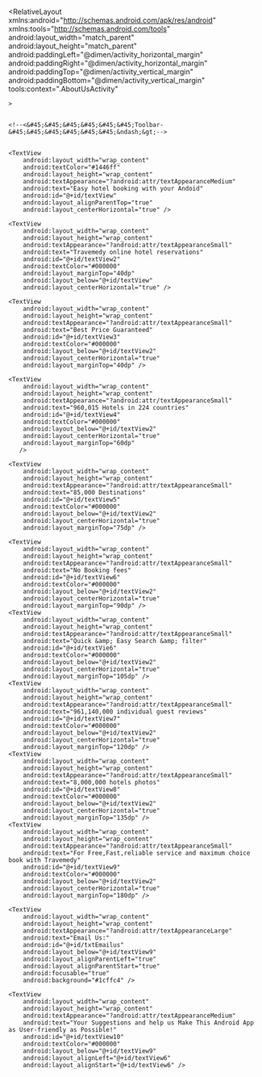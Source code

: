 <RelativeLayout xmlns:android="http://schemas.android.com/apk/res/android"
    xmlns:tools="http://schemas.android.com/tools" android:layout_width="match_parent"
    android:layout_height="match_parent" android:paddingLeft="@dimen/activity_horizontal_margin"
    android:paddingRight="@dimen/activity_horizontal_margin"
    android:paddingTop="@dimen/activity_vertical_margin"
    android:paddingBottom="@dimen/activity_vertical_margin"
    tools:context=".AboutUsActivity"

    >


    <!--<&#45;&#45;&#45;&#45;&#45;&#45;Toolbar-&#45;&#45;&#45;&#45;&#45;&#45;&ndash;&gt;-->


    <TextView
        android:layout_width="wrap_content"
        android:textColor="#1446ff"
        android:layout_height="wrap_content"
        android:textAppearance="?android:attr/textAppearanceMedium"
        android:text="Easy hotel booking with your Andoid"
        android:id="@+id/textView"
        android:layout_alignParentTop="true"
        android:layout_centerHorizontal="true" />

    <TextView
        android:layout_width="wrap_content"
        android:layout_height="wrap_content"
        android:textAppearance="?android:attr/textAppearanceSmall"
        android:text="Travemedy online hotel reservations"
        android:id="@+id/textView2"
        android:textColor="#000000"
        android:layout_marginTop="40dp"
        android:layout_below="@+id/textView"
        android:layout_centerHorizontal="true" />

    <TextView
        android:layout_width="wrap_content"
        android:layout_height="wrap_content"
        android:textAppearance="?android:attr/textAppearanceSmall"
        android:text="Best Price Guaranteed"
        android:id="@+id/textView3"
        android:textColor="#000000"
        android:layout_below="@+id/textView2"
        android:layout_centerHorizontal="true"
        android:layout_marginTop="40dp" />

    <TextView
        android:layout_width="wrap_content"
        android:layout_height="wrap_content"
        android:textAppearance="?android:attr/textAppearanceSmall"
        android:text="960,015 Hotels in 224 countries"
        android:id="@+id/textView4"
        android:textColor="#000000"
        android:layout_below="@+id/textView2"
        android:layout_centerHorizontal="true"
        android:layout_marginTop="60dp"
       />

    <TextView
        android:layout_width="wrap_content"
        android:layout_height="wrap_content"
        android:textAppearance="?android:attr/textAppearanceSmall"
        android:text="85,000 Destinations"
        android:id="@+id/textView5"
        android:textColor="#000000"
        android:layout_below="@+id/textView2"
        android:layout_centerHorizontal="true"
        android:layout_marginTop="75dp" />

    <TextView
        android:layout_width="wrap_content"
        android:layout_height="wrap_content"
        android:textAppearance="?android:attr/textAppearanceSmall"
        android:text="No Booking fees"
        android:id="@+id/textView6"
        android:textColor="#000000"
        android:layout_below="@+id/textView2"
        android:layout_centerHorizontal="true"
        android:layout_marginTop="90dp" />
    <TextView
        android:layout_width="wrap_content"
        android:layout_height="wrap_content"
        android:textAppearance="?android:attr/textAppearanceSmall"
        android:text="Quick &amp; Easy Search &amp; filter"
        android:id="@+id/textVie6"
        android:textColor="#000000"
        android:layout_below="@+id/textView2"
        android:layout_centerHorizontal="true"
        android:layout_marginTop="105dp" />
    <TextView
        android:layout_width="wrap_content"
        android:layout_height="wrap_content"
        android:textAppearance="?android:attr/textAppearanceSmall"
        android:text="961,140,000 individual guest reviews"
        android:id="@+id/textView7"
        android:textColor="#000000"
        android:layout_below="@+id/textView2"
        android:layout_centerHorizontal="true"
        android:layout_marginTop="120dp" />
    <TextView
        android:layout_width="wrap_content"
        android:layout_height="wrap_content"
        android:textAppearance="?android:attr/textAppearanceSmall"
        android:text="8,000,000 hotels photos"
        android:id="@+id/textView8"
        android:textColor="#000000"
        android:layout_below="@+id/textView2"
        android:layout_centerHorizontal="true"
        android:layout_marginTop="135dp" />
    <TextView
        android:layout_width="wrap_content"
        android:layout_height="wrap_content"
        android:textAppearance="?android:attr/textAppearanceSmall"
        android:text="For Free,Fast,reliable service and maximum choice book with Travemedy"
        android:id="@+id/textView9"
        android:textColor="#000000"
        android:layout_below="@+id/textView2"
        android:layout_centerHorizontal="true"
        android:layout_marginTop="180dp" />

    <TextView
        android:layout_width="wrap_content"
        android:layout_height="wrap_content"
        android:textAppearance="?android:attr/textAppearanceLarge"
        android:text="Email Us:"
        android:id="@+id/txtEmailus"
        android:layout_below="@+id/textView9"
        android:layout_alignParentLeft="true"
        android:layout_alignParentStart="true"
        android:focusable="true"
        android:background="#1cffc4" />

    <TextView
        android:layout_width="wrap_content"
        android:layout_height="wrap_content"
        android:textAppearance="?android:attr/textAppearanceMedium"
        android:text="Your Suggestions and help us Make This Android App as User-friendly as Possible!"
        android:id="@+id/textView10"
        android:textColor="#000000"
        android:layout_below="@+id/textView9"
        android:layout_alignLeft="@+id/textView6"
        android:layout_alignStart="@+id/textView6" />


</RelativeLayout>
